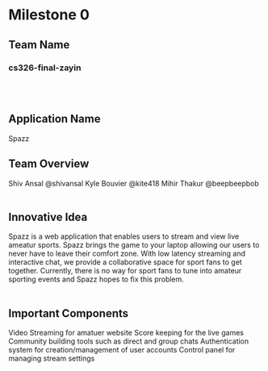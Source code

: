 

# Milestone 0
## Team Name
### cs326-final-zayin
<br></br>
## Application Name
Spazz
## Team Overview
Shiv Ansal @shivansal
Kyle Bouvier @kite418
Mihir Thakur @beepbeepbob
<br></br>
## Innovative Idea
Spazz is a web application that enables users to stream and view live ameatur sports. Spazz brings the game to your laptop allowing our users to never have to leave their comfort zone. With low latency streaming and interactive chat, we provide a collaborative space for sport fans to get together. Currently, there is no way for sport fans to tune into amateur sporting events and Spazz hopes to fix this problem. 
<br></br>
## Important Components
Video Streaming for amatuer website
Score keeping for the live games
Community building tools such as direct and group chats
Authentication system for creation/management of user accounts
Control panel for managing stream settings
